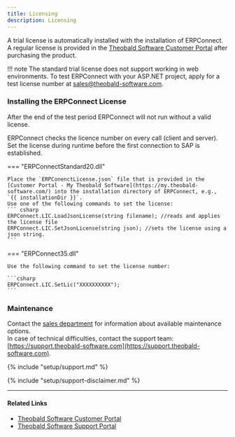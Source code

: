 ```yaml
---
title: Licensing
description: Licensing
---
```


A trial license is automatically installed with the installation of ERPConnect.<br>
A regular license is provided in the [Theobald Software Customer Portal](https://my.theobald-software.com/) after purchasing the product. 

!!! note
    The standard trial license does not support working in web environments.
    To test ERPConnect with your ASP.NET project, apply for a test license number at [sales@theobald-software.com](mailto:sales@theobald-software.com).

### Installing the ERPConnect License 

After the end of the test period ERPConnect will not run without a valid license.

ERPConnect checks the licence number on every call (client and server). 
Set the license during runtime before the first connection to SAP is established.

=== "ERPConnectStandard20.dll"

	Place the `ERPConenctLicense.json` file that is provided in the [Customer Portal - My Theobald Software](https://my.theobald-software.com/) into the installation directory of ERPConnect, e.g., `{{ installationDir }}`.
	Use one of the following commands to set the license:
	``` csharp
	ERPConnect.LIC.LoadJsonLicense(string filename); //reads and applies the license file
	ERPConnect.LIC.SetJsonLicense(string json); //sets the license using a json string.
	```

=== "ERPConnect35.dll"

	Use the following command to set the license number:
	
	```csharp 
	ERPConnect.LIC.SetLic("XXXXXXXXXX");
	```



### Maintenance
Contact the [sales department](mailto:sales@theobald-software.com) for information about available maintenance options.<br>
In case of technical difficulties, contact the support team: [https://support.theobald-software.com](https://support.theobald-software.com).

<!---
### Support
-->
{% include "setup/support.md" %}

{% include "setup/support-disclaimer.md" %}


****
#### Related Links
- [Theobald Software Customer Portal](https://my.theobald-software.com/)
- [Theobald Software Support Portal](https://support.theobald-software.com/helpdesk)
